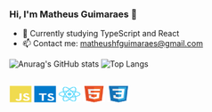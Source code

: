 ### Hi, I'm Matheus Guimaraes 👋

- 🌱 Currently studying TypeScript and React
- 📫 Contact me: matheushfguimaraes@gmail.com

![Anurag's GitHub stats](https://github-readme-stats.vercel.app/api?username=mathguimaraes9&show_icons=true&theme=radical)
![Top Langs](https://github-readme-stats.vercel.app/api/top-langs/?username=mathguimaraes9&hide_progress=true&theme=radical)

<div style="display: inline_block"><br>
  <img align="center" alt="Math-Js" height="30" width="40" src="https://raw.githubusercontent.com/devicons/devicon/master/icons/javascript/javascript-plain.svg">
  <img align="center" alt="Math-Ts" height="30" width="40" src="https://raw.githubusercontent.com/devicons/devicon/master/icons/typescript/typescript-plain.svg">
  <img align="center" alt="Math-React" height="30" width="40" src="https://raw.githubusercontent.com/devicons/devicon/master/icons/react/react-original.svg">
  <img align="center" alt="Math-HTML" height="30" width="40" src="https://raw.githubusercontent.com/devicons/devicon/master/icons/html5/html5-original.svg">
  <img align="center" alt="Math-CSS" height="30" width="40" src="https://raw.githubusercontent.com/devicons/devicon/master/icons/css3/css3-original.svg">
</div>
